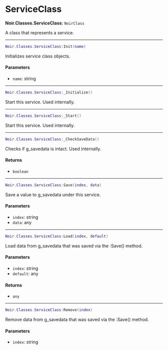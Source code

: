 # ServiceClass

**Noir.Classes.ServiceClass**: `NoirClass`

A class that represents a service.

***

```lua
Noir.Classes.ServiceClass:Init(name)
```

Initializes service class objects.

#### Parameters

* `name`: string

***

```lua
Noir.Classes.ServiceClass:_Initialize()
```

Start this service. Used internally.

***

```lua
Noir.Classes.ServiceClass:_Start()
```

Start this service. Used internally.

***

```lua
Noir.Classes.ServiceClass:_CheckSaveData()
```

Checks if g\_savedata is intact. Used internally.

#### Returns

* `boolean`

***

```lua
Noir.Classes.ServiceClass:Save(index, data)
```

Save a value to g\_savedata under this service.

#### Parameters

* `index`: string
* `data`: any

***

```lua
Noir.Classes.ServiceClass:Load(index, default)
```

Load data from g\_savedata that was saved via the :Save() method.

#### Parameters

* `index`: string
* `default`: any

#### Returns

* `any`

***

```lua
Noir.Classes.ServiceClass:Remove(index)
```

Remove data from g\_savedata that was saved via the :Save() method.

#### Parameters

* `index`: string
